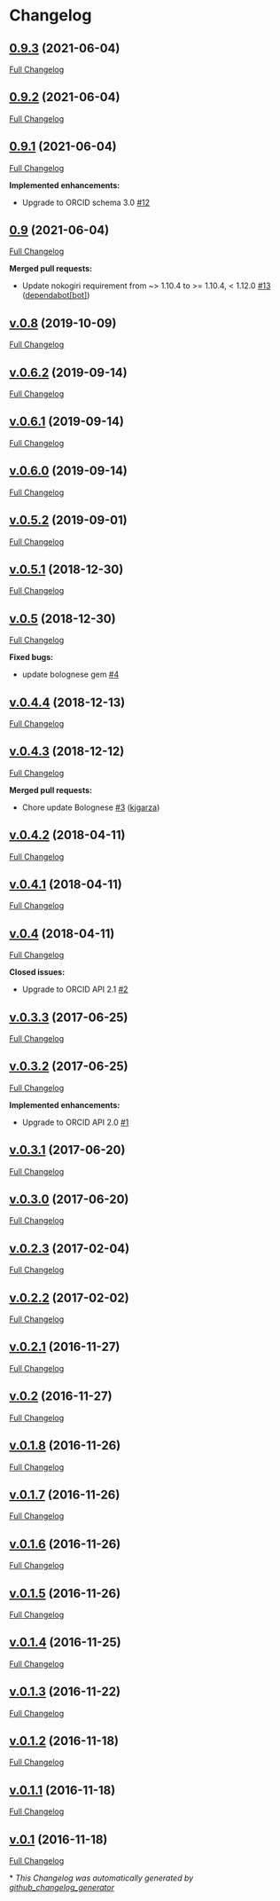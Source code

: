# Changelog

## [0.9.3](https://github.com/datacite/orcid_client/tree/0.9.3) (2021-06-04)

[Full Changelog](https://github.com/datacite/orcid_client/compare/0.9.2...0.9.3)

## [0.9.2](https://github.com/datacite/orcid_client/tree/0.9.2) (2021-06-04)

[Full Changelog](https://github.com/datacite/orcid_client/compare/0.9.1...0.9.2)

## [0.9.1](https://github.com/datacite/orcid_client/tree/0.9.1) (2021-06-04)

[Full Changelog](https://github.com/datacite/orcid_client/compare/0.9...0.9.1)

**Implemented enhancements:**

- Upgrade to ORCID schema 3.0 [\#12](https://github.com/datacite/orcid_client/issues/12)

## [0.9](https://github.com/datacite/orcid_client/tree/0.9) (2021-06-04)

[Full Changelog](https://github.com/datacite/orcid_client/compare/v.0.8...0.9)

**Merged pull requests:**

- Update nokogiri requirement from ~\> 1.10.4 to \>= 1.10.4, \< 1.12.0 [\#13](https://github.com/datacite/orcid_client/pull/13) ([dependabot[bot]](https://github.com/apps/dependabot))

## [v.0.8](https://github.com/datacite/orcid_client/tree/v.0.8) (2019-10-09)

[Full Changelog](https://github.com/datacite/orcid_client/compare/v.0.6.2...v.0.8)

## [v.0.6.2](https://github.com/datacite/orcid_client/tree/v.0.6.2) (2019-09-14)

[Full Changelog](https://github.com/datacite/orcid_client/compare/v.0.6.1...v.0.6.2)

## [v.0.6.1](https://github.com/datacite/orcid_client/tree/v.0.6.1) (2019-09-14)

[Full Changelog](https://github.com/datacite/orcid_client/compare/v.0.6.0...v.0.6.1)

## [v.0.6.0](https://github.com/datacite/orcid_client/tree/v.0.6.0) (2019-09-14)

[Full Changelog](https://github.com/datacite/orcid_client/compare/v.0.5.2...v.0.6.0)

## [v.0.5.2](https://github.com/datacite/orcid_client/tree/v.0.5.2) (2019-09-01)

[Full Changelog](https://github.com/datacite/orcid_client/compare/v.0.5.1...v.0.5.2)

## [v.0.5.1](https://github.com/datacite/orcid_client/tree/v.0.5.1) (2018-12-30)

[Full Changelog](https://github.com/datacite/orcid_client/compare/v.0.5...v.0.5.1)

## [v.0.5](https://github.com/datacite/orcid_client/tree/v.0.5) (2018-12-30)

[Full Changelog](https://github.com/datacite/orcid_client/compare/v.0.4.4...v.0.5)

**Fixed bugs:**

- update bolognese gem [\#4](https://github.com/datacite/orcid_client/issues/4)

## [v.0.4.4](https://github.com/datacite/orcid_client/tree/v.0.4.4) (2018-12-13)

[Full Changelog](https://github.com/datacite/orcid_client/compare/v.0.4.3...v.0.4.4)

## [v.0.4.3](https://github.com/datacite/orcid_client/tree/v.0.4.3) (2018-12-12)

[Full Changelog](https://github.com/datacite/orcid_client/compare/v.0.4.2...v.0.4.3)

**Merged pull requests:**

- Chore update Bolognese [\#3](https://github.com/datacite/orcid_client/pull/3) ([kjgarza](https://github.com/kjgarza))

## [v.0.4.2](https://github.com/datacite/orcid_client/tree/v.0.4.2) (2018-04-11)

[Full Changelog](https://github.com/datacite/orcid_client/compare/v.0.4.1...v.0.4.2)

## [v.0.4.1](https://github.com/datacite/orcid_client/tree/v.0.4.1) (2018-04-11)

[Full Changelog](https://github.com/datacite/orcid_client/compare/v.0.4...v.0.4.1)

## [v.0.4](https://github.com/datacite/orcid_client/tree/v.0.4) (2018-04-11)

[Full Changelog](https://github.com/datacite/orcid_client/compare/v.0.3.3...v.0.4)

**Closed issues:**

- Upgrade to ORCID API 2.1 [\#2](https://github.com/datacite/orcid_client/issues/2)

## [v.0.3.3](https://github.com/datacite/orcid_client/tree/v.0.3.3) (2017-06-25)

[Full Changelog](https://github.com/datacite/orcid_client/compare/v.0.3.2...v.0.3.3)

## [v.0.3.2](https://github.com/datacite/orcid_client/tree/v.0.3.2) (2017-06-25)

[Full Changelog](https://github.com/datacite/orcid_client/compare/v.0.3.1...v.0.3.2)

**Implemented enhancements:**

- Upgrade to ORCID API 2.0 [\#1](https://github.com/datacite/orcid_client/issues/1)

## [v.0.3.1](https://github.com/datacite/orcid_client/tree/v.0.3.1) (2017-06-20)

[Full Changelog](https://github.com/datacite/orcid_client/compare/v.0.3.0...v.0.3.1)

## [v.0.3.0](https://github.com/datacite/orcid_client/tree/v.0.3.0) (2017-06-20)

[Full Changelog](https://github.com/datacite/orcid_client/compare/v.0.2.3...v.0.3.0)

## [v.0.2.3](https://github.com/datacite/orcid_client/tree/v.0.2.3) (2017-02-04)

[Full Changelog](https://github.com/datacite/orcid_client/compare/v.0.2.2...v.0.2.3)

## [v.0.2.2](https://github.com/datacite/orcid_client/tree/v.0.2.2) (2017-02-02)

[Full Changelog](https://github.com/datacite/orcid_client/compare/v.0.2.1...v.0.2.2)

## [v.0.2.1](https://github.com/datacite/orcid_client/tree/v.0.2.1) (2016-11-27)

[Full Changelog](https://github.com/datacite/orcid_client/compare/v.0.2...v.0.2.1)

## [v.0.2](https://github.com/datacite/orcid_client/tree/v.0.2) (2016-11-27)

[Full Changelog](https://github.com/datacite/orcid_client/compare/v.0.1.8...v.0.2)

## [v.0.1.8](https://github.com/datacite/orcid_client/tree/v.0.1.8) (2016-11-26)

[Full Changelog](https://github.com/datacite/orcid_client/compare/v.0.1.7...v.0.1.8)

## [v.0.1.7](https://github.com/datacite/orcid_client/tree/v.0.1.7) (2016-11-26)

[Full Changelog](https://github.com/datacite/orcid_client/compare/v.0.1.6...v.0.1.7)

## [v.0.1.6](https://github.com/datacite/orcid_client/tree/v.0.1.6) (2016-11-26)

[Full Changelog](https://github.com/datacite/orcid_client/compare/v.0.1.5...v.0.1.6)

## [v.0.1.5](https://github.com/datacite/orcid_client/tree/v.0.1.5) (2016-11-26)

[Full Changelog](https://github.com/datacite/orcid_client/compare/v.0.1.4...v.0.1.5)

## [v.0.1.4](https://github.com/datacite/orcid_client/tree/v.0.1.4) (2016-11-25)

[Full Changelog](https://github.com/datacite/orcid_client/compare/v.0.1.3...v.0.1.4)

## [v.0.1.3](https://github.com/datacite/orcid_client/tree/v.0.1.3) (2016-11-22)

[Full Changelog](https://github.com/datacite/orcid_client/compare/v.0.1.2...v.0.1.3)

## [v.0.1.2](https://github.com/datacite/orcid_client/tree/v.0.1.2) (2016-11-18)

[Full Changelog](https://github.com/datacite/orcid_client/compare/v.0.1.1...v.0.1.2)

## [v.0.1.1](https://github.com/datacite/orcid_client/tree/v.0.1.1) (2016-11-18)

[Full Changelog](https://github.com/datacite/orcid_client/compare/v.0.1...v.0.1.1)

## [v.0.1](https://github.com/datacite/orcid_client/tree/v.0.1) (2016-11-18)

[Full Changelog](https://github.com/datacite/orcid_client/compare/294490e0ece587608be60f8d8c3085baf2f171e7...v.0.1)



\* *This Changelog was automatically generated by [github_changelog_generator](https://github.com/github-changelog-generator/github-changelog-generator)*
